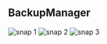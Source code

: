 ## BackupManager
![snap 1](https://github.com/naaspati/backup-manager/tree/using_better_programming_practices_fxgraph_solid_etc/snaps/ScreenShot001.jpg)
![snap 2](https://github.com/naaspati/backup-manager/tree/using_better_programming_practices_fxgraph_solid_etc/snaps/ScreenShot002.jpg)
![snap 3](https://github.com/naaspati/backup-manager/tree/using_better_programming_practices_fxgraph_solid_etc/snaps/ScreenShot0011.jpg)